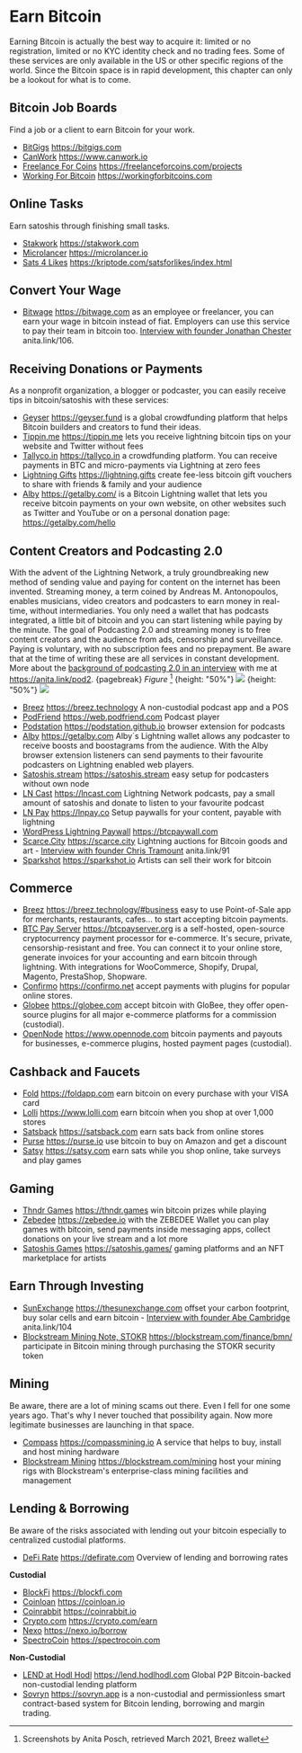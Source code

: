 # Earn Bitcoin
Earning Bitcoin is actually the best way to acquire it: limited or no registration, limited or no KYC identity check and no trading fees. Some of these services are only available in the US or other specific regions of the world. Since the Bitcoin space is in rapid development, this chapter can only be a lookout for what is to come.

## Bitcoin Job Boards
Find a job or a client to earn Bitcoin for your work.
* [BitGigs](https://bitgigs.com/) https://bitgigs.com
* [CanWork](https://www.canwork.io/) https://www.canwork.io
* [Freelance For Coins](https://freelanceforcoins.com/projects) https://freelanceforcoins.com/projects
* [Working For Bitcoin](https://workingforbitcoins.com/) https://workingforbitcoins.com

## Online Tasks
Earn satoshis through finishing small tasks.
* [Stakwork](https://stakwork.com) https://stakwork.com
* [Microlancer](https://microlancer.io/) https://microlancer.io
* [Sats 4 Likes](https://kriptode.com/satsforlikes/index.html) https://kriptode.com/satsforlikes/index.html

## Convert Your Wage
* [Bitwage](https://www.bitwage.com/) https://bitwage.com as an employee or freelancer, you can earn your wage in bitcoin instead of fiat. Employers can use this service to pay their team in bitcoin too. [Interview with founder Jonathan Chester](https://anita.link/106) anita.link/106.

## Receiving Donations or Payments
As a nonprofit organization, a blogger or podcaster, you can easily receive tips in bitcoin/satoshis with these services:

* [Geyser](https://geyser.fund/) https://geyser.fund is a global crowdfunding platform that helps Bitcoin builders and creators to fund their ideas.
* [Tippin.me](https://tippin.me/) https://tippin.me lets you receive lightning bitcoin tips on your website and Twitter without fees
* [Tallyco.in](https://tallyco.in/) https://tallyco.in a crowdfunding platform. You can receive payments in BTC and micro-payments via Lightning at zero fees
* [Lightning Gifts](https://lightning.gifts/) https://lightning.gifts create fee-less bitcoin gift vouchers to share with friends & family and your audience
* [Alby](https://getalby.com/) https://getalby.com/ is a Bitcoin Lightning wallet that lets you receive bitcoin payments on your own website, on other websites such as Twitter and YouTube or on a personal donation page: https://getalby.com/hello

## Content Creators and Podcasting 2.0
With the advent of the Lightning Network, a truly groundbreaking new method of sending value and paying for content on the internet has been invented. Streaming money, a term coined by Andreas M. Antonopoulos, enables musicians, video creators and podcasters to earn money in real-time, without intermediaries. You only need a wallet that has podcasts integrated, a little bit of bitcoin and you can start listening while paying by the minute. The goal of Podcasting 2.0 and streaming money is to free content creators and the audience from ads, censorship and surveillance. Paying is voluntary, with no subscription fees and no prepayment. Be aware that at the time of writing these are all services in constant development. More about the [background of podcasting 2.0 in an interview](https://anita.link/pod2) with me at https://anita.link/pod2.
{pagebreak}
*Figure* [^78]
{height: "50%"}
![](resources/_breez-podcast.png)
{height: "50%"}
![](resources/_breez-podcast-boost.png)

* [Breez](https://breez.technology/) https://breez.technology A non-custodial podcast app and a POS
* [PodFriend](https://web.podfriend.com/) https://web.podfriend.com Podcast player
* [Podstation](https://podstation.github.io/) https://podstation.github.io browser extension for podcasts
* [Alby](https://getalby.com/) https://getalby.com Alby´s Lightning wallet allows any podcaster to receive boosts and boostagrams from the audience. With the Alby browser extension listeners can send payments to their favourite podcasters on Lightning enabled web players.
* [Satoshis.stream](https://satoshis.stream/) https://satoshis.stream easy setup for podcasters without own node
* [LN Cast](https://lncast.com/) https://lncast.com Lightning Network podcasts, pay a small amount of satoshis and donate to listen to your favourite podcast
* [LN Pay](https://lnpay.co/) https://lnpay.co Setup paywalls for your content, payable with lightning
* [WordPress Lightning Paywall](https://btcpaywall.com) https://btcpaywall.com
* [Scarce.City](https://scarce.city/) https://scarce.city Lightning auctions for Bitcoin goods and art - [Interview with founder Chris Tramount](https://anita.link/91) anita.link/91
* [Sparkshot](https://sparkshot.io/) https://sparkshot.io Artists can sell their work for bitcoin

## Commerce
* [Breez](https://breez.technology/#business) https://breez.technology/#business easy to use Point-of-Sale app for merchants, restaurants, cafes... to start accepting bitcoin payments.
* [BTC Pay Server](https://btcpayserver.org/) https://btcpayserver.org is a self-hosted, open-source cryptocurrency payment processor for e-commerce. It's secure, private, censorship-resistant and free. You can connect it to your online store, generate invoices for your accounting and earn bitcoin through lightning. With integrations for WooCommerce, Shopify, Drupal, Magento, PrestaShop, Shopware.
* [Confirmo](https://confirmo.net/) https://confirmo.net accept payments with plugins for popular online stores.
* [Globee](https://globee.com/) https://globee.com accept bitcoin with GloBee, they offer open-source plugins for all major e-commerce platforms for a commission (custodial).
* [OpenNode](https://www.opennode.com/) https://www.opennode.com bitcoin payments and payouts for businesses, e-commerce plugins, hosted payment pages (custodial).

## Cashback and Faucets
* [Fold](https://foldapp.com/) https://foldapp.com earn bitcoin on every purchase with your VISA card
* [Lolli](https://www.lolli.com/) https://www.lolli.com earn bitcoin when you shop at over 1,000 stores
* [Satsback](https://satsback.com/) https://satsback.com earn sats back from online stores
* [Purse](https://purse.io) https://purse.io use bitcoin to buy on Amazon and get a discount
* [Satsy](https://satsy.com/) https://satsy.com earn sats while you shop online, take surveys and play games

## Gaming
* [Thndr Games](https://thndr.games/games) https://thndr.games win bitcoin prizes while playing
* [Zebedee](https://zebedee.io/) https://zebedee.io with the ZEBEDEE Wallet you can play games with bitcoin, send payments inside messaging apps, collect donations on your live stream and a lot more
* [Satoshis Games](https://satoshis.games/) https://satoshis.games/ gaming platforms and an NFT marketplace for artists

## Earn Through Investing
* [SunExchange](https://thesunexchange.com/) https://thesunexchange.com offset your carbon footprint, buy solar cells and earn bitcoin - [Interview with founder Abe Cambridge](https://anita.link/104) anita.link/104
* [Blockstream Mining Note, STOKR](https://blockstream.com/finance/bmn/) https://blockstream.com/finance/bmn/ participate in Bitcoin mining through purchasing the STOKR security token

## Mining
Be aware, there are a lot of mining scams out there. Even I fell for one some years ago. That's why I never touched that possibility again. Now more legitimate businesses are launching in that space.

* [Compass](https://compassmining.io/) https://compassmining.io A service that helps to buy, install and host mining hardware
* [Blockstream Mining](https://blockstream.com/mining/) https://blockstream.com/mining host your mining rigs with Blockstream's enterprise-class mining facilities and management

## Lending & Borrowing

Be aware of the risks associated with lending out your bitcoin especially to centralized custodial platforms.

* [DeFi Rate](https://defirate.com/) https://defirate.com Overview of lending and borrowing rates

**Custodial**
* [BlockFi](https://blockfi.com/) https://blockfi.com
* [Coinloan](https://coinloan.io/) https://coinloan.io
* [Coinrabbit](https://coinrabbit.io/) https://coinrabbit.io
* [Crypto.com](https://crypto.com/earn) https://crypto.com/earn
* [Nexo](https://nexo.io/borrow) https://nexo.io/borrow
* [SpectroCoin](https://spectrocoin.com/) https://spectrocoin.com

**Non-Custodial**
* [LEND at Hodl Hodl](https://lend.hodlhodl.com/) https://lend.hodlhodl.com Global P2P Bitcoin-backed non-custodial lending platform
* [Sovryn](https://sovryn.app) https://sovryn.app is a non-custodial and permissionless smart contract-based system for Bitcoin lending, borrowing and margin trading.

[^78]: Screenshots by Anita Posch, retrieved March 2021, Breez wallet
